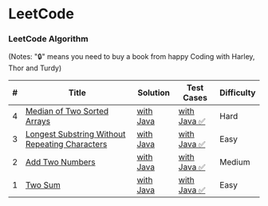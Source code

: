 LeetCode
========

### LeetCode Algorithm

(Notes: "🔒" means you need to buy a book from happy Coding with Harley, Thor and Turdy)


| # | Title | Solution | Test Cases | Difficulty |
|---| ----- | -------- | ---------- | ---------- |
|4|[Median of Two Sorted Arrays](https://leetcode.com/problems/median-of-two-sorted-arrays/)|[with Java](./logic/Q4MedianofTwoSortedArrays.java)|[with Java ✅](./testcase/Q4TestLogic.java)|Hard|
|3|[Longest Substring Without Repeating Characters](https://leetcode.com/problems/two-sum/)|[with Java](./Q3LongestSubstringWithoutRepeatingCharacters.java)|[with Java ✅](./testcase/Q3TestLogic.java)|Easy|
|2|[Add Two Numbers](https://leetcode.com/problems/add-two-numbers/)|[with Java](./logic/Q2AddTwoNumbers.java)|[with Java ✅](./testcase/Q2TestLogic.java)|Medium|
|1|[Two Sum](https://leetcode.com/problems/two-sum/)|[with Java](./logic/Q1TwoSum.java)|[with Java ✅](./testcase/Q1TestLogic.java)|Easy|

